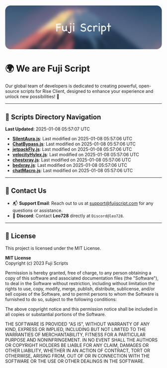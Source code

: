 ![Banner](.github/b.webp)

# 🌍 **We are Fuji Script**

Our global team of developers is dedicated to creating powerful, open-source scripts for Rise Client, designed to enhance your experience and unlock new possibilities! 🌟

---
<!-- SCRIPTS_NAVIGATION_START -->
## 📂 **Scripts Directory Navigation**

**Last Updated**: 2025-01-08 05:57:07 UTC

- **[SilentAura.js](scripts/SilentAura.js)**: Last modified on 2025-01-08 05:57:06 UTC
- **[ChatBypass.js](scripts/ChatBypass.js)**: Last modified on 2025-01-08 05:57:06 UTC
- **[jetpackFly.js](scripts/jetpackFly.js)**: Last modified on 2025-01-08 05:57:06 UTC
- **[velocityHylex.js](scripts/velocityHylex.js)**: Last modified on 2025-01-08 05:57:06 UTC
- **[chestxray.js](scripts/chestxray.js)**: Last modified on 2025-01-08 05:57:06 UTC
- **[bedxray.js](scripts/bedxray.js)**: Last modified on 2025-01-08 05:57:06 UTC
- **[chatMacro.js](scripts/chatMacro.js)**: Last modified on 2025-01-08 05:57:06 UTC

<!-- SCRIPTS_NAVIGATION_END -->

---

## 💬 **Contact Us**  
- 📬 **Support Email**: Reach out to us at [support@fujiscript.com](mailto:support@fujiscript.com) for any questions or assistance.  
- 💬 **Discord**: Contact **Leo728** directly at `Discord@leo728`.

---

## 📜 **License**

This project is licensed under the MIT License.  

**MIT License**  
Copyright (c) 2023 Fuji Scripts  

Permission is hereby granted, free of charge, to any person obtaining a copy of this software and associated documentation files (the "Software"), to deal in the Software without restriction, including without limitation the rights to use, copy, modify, merge, publish, distribute, sublicense, and/or sell copies of the Software, and to permit persons to whom the Software is furnished to do so, subject to the following conditions:  

The above copyright notice and this permission notice shall be included in all copies or substantial portions of the Software.  

THE SOFTWARE IS PROVIDED "AS IS", WITHOUT WARRANTY OF ANY KIND, EXPRESS OR IMPLIED, INCLUDING BUT NOT LIMITED TO THE WARRANTIES OF MERCHANTABILITY, FITNESS FOR A PARTICULAR PURPOSE AND NONINFRINGEMENT. IN NO EVENT SHALL THE AUTHORS OR COPYRIGHT HOLDERS BE LIABLE FOR ANY CLAIM, DAMAGES OR OTHER LIABILITY, WHETHER IN AN ACTION OF CONTRACT, TORT OR OTHERWISE, ARISING FROM, OUT OF OR IN CONNECTION WITH THE SOFTWARE OR THE USE OR OTHER DEALINGS IN THE SOFTWARE.  
